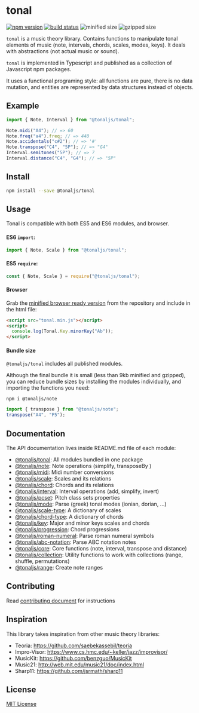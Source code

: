 # tonal

[![npm version](https://img.shields.io/npm/v/@tonaljs/tonal.svg?style=flat-square)](https://www.npmjs.com/package/@tonaljs/tonal)
[![build status](https://img.shields.io/travis/tonaljs/tonal?style=flat-square)](http://travis-ci.org/tonaljs/tonal/)
![minified size](https://img.shields.io/badge/minified-23.6kb-blue?style=flat-square)
![gzipped size](https://img.shields.io/badge/gzipped-8.08kb-blue?style=flat-square)

`tonal` is a music theory library. Contains functions to manipulate tonal elements of music (note, intervals, chords, scales, modes, keys). It deals with abstractions (not actual music or sound).

`tonal` is implemented in Typescript and published as a collection of Javascript npm packages.

It uses a functional programing style: all functions are pure, there is no data mutation, and entities are represented by data structures instead of objects.

## Example

```js
import { Note, Interval } from "@tonaljs/tonal";

Note.midi("A4"); // => 60
Note.freq("a4").freq; // => 440
Note.accidentals("c#2"); // => '#'
Note.transpose("C4", "5P"); // => "G4"
Interval.semitones("5P"); // => 7
Interval.distance("C4", "G4"); // => "5P"
```

## Install

```bash
npm install --save @tonaljs/tonal
```

## Usage

Tonal is compatible with both ES5 and ES6 modules, and browser.

#### ES6 `import`:

```js
import { Note, Scale } from "@tonaljs/tonal";
```

#### ES5 `require`:

```js
const { Note, Scale } = require("@tonaljs/tonal");
```

#### Browser

Grab the [minified browser ready version](https://raw.githubusercontent.com/tonaljs/tonal/master/packages/modules/browser/tonal.min.js) from the repository and include in the html file:

```html
<script src="tonal.min.js"></script>
<script>
  console.log(Tonal.Key.minorKey("Ab"));
</script>
```

#### Bundle size

`@tonaljs/tonal` includes all published modules.

Although the final bundle it is small (less than 9kb minified and gzipped), you can reduce bundle sizes by installing the modules individually, and importing the functions you need:

```
npm i @tonaljs/note
```

```js
import { transpose } from "@tonaljs/note";
transpose("A4", "P5");
```

## Documentation

The API documentation lives inside README.md file of each module:

- [@tonaljs/tonal](/packages/tonal): All modules bundled in one package
- [@tonaljs/note](/packages/note): Note operations (simplify, transposeBy )
- [@tonaljs/midi](/packages/midi): Midi number conversions
- [@tonaljs/scale](/packages/scale): Scales and its relations
- [@tonaljs/chord](/packages/chord): Chords and its relations
- [@tonaljs/interval](/packages/interval): Interval operations (add, simplify, invert)
- [@tonaljs/pcset](/packages/pcset): Pitch class sets properties
- [@tonaljs/mode](/packages/mode): Parse (greek) tonal modes (ionian, dorian, ...)
- [@tonaljs/scale-type](/packages/scale-type): A dictionary of scales
- [@tonaljs/chord-type](/packages/chord-type): A dictionary of chords
- [@tonaljs/key](/packages/key): Major and minor keys scales and chords
- [@tonaljs/progression](/packages/progression): Chord progressions
- [@tonaljs/roman-numeral](/packages/roman-numeral): Parse roman numeral symbols
- [@tonaljs/abc-notation](/packages/abc-notation): Parse ABC notation notes
- [@tonaljs/core](/packages/core): Core functions (note, interval, transpose and distance)
- [@tonaljs/collection](/packages/collection): Utility functions to work with collections (range, shuffle, permutations)
- [@tonaljs/range](/packages/range): Create note ranges

## Contributing

Read [contributing document](/docs/CONTRIBUTING.md) for instructions

## Inspiration

This library takes inspiration from other music theory libraries:

- Teoria: https://github.com/saebekassebil/teoria
- Impro-Visor: https://www.cs.hmc.edu/~keller/jazz/improvisor/
- MusicKit: https://github.com/benzguo/MusicKit
- Music21: http://web.mit.edu/music21/doc/index.html
- Sharp11: https://github.com/jsrmath/sharp11

## License

[MIT License](docs/LICENSE)
